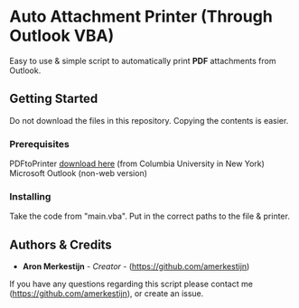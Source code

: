 # Auto Attachment Printer (Through Outlook VBA)

Easy to use & simple script to automatically print **PDF** attachments from Outlook.

## Getting Started

Do not download the files in this repository. Copying the contents is easier.

### Prerequisites

PDFtoPrinter <a href="http://www.columbia.edu/~em36/pdftoprinter.html">download here</a> (from Columbia University in New York)
Microsoft Outlook (non-web version)

### Installing

Take the code from "main.vba".
Put in the correct paths to the file & printer.

## Authors & Credits

* **Aron Merkestijn** - *Creator* - (https://github.com/amerkestijn)

If you have any questions regarding this script please contact me (https://github.com/amerkestijn), or create an issue.
